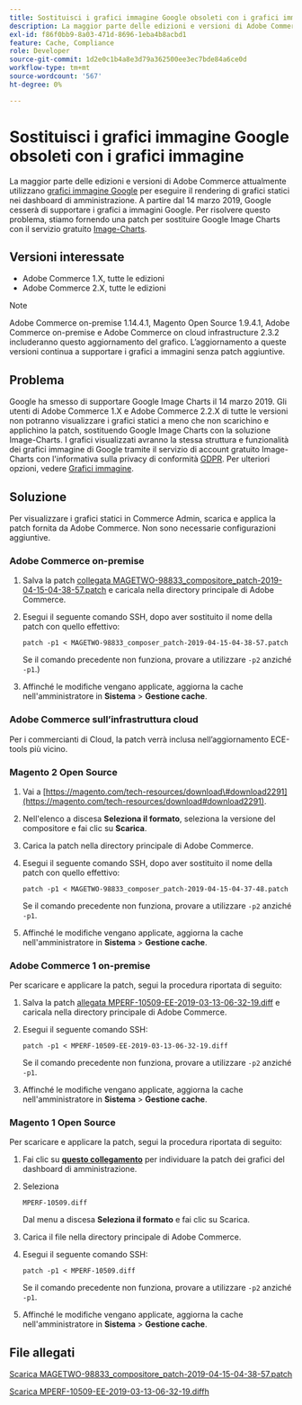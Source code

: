 ```yaml
---
title: Sostituisci i grafici immagine Google obsoleti con i grafici immagine
description: La maggior parte delle edizioni e versioni di Adobe Commerce attualmente utilizza [Google Image Charts](https://developers.google.com/chart/image/) per eseguire il rendering dei grafici statici nelle dashboard di amministrazione. A partire dal 14 marzo 2019, Google cesserà di supportare i grafici a immagini Google. Per risolvere questo problema, forniamo una patch per sostituire Google Image Charts con il servizio gratuito [Image-Charts](https://www.image-charts.com/).
exl-id: f86f0bb9-8a03-471d-8696-1eba4b8acbd1
feature: Cache, Compliance
role: Developer
source-git-commit: 1d2e0c1b4a8e3d79a362500ee3ec7bde84a6ce0d
workflow-type: tm+mt
source-wordcount: '567'
ht-degree: 0%

---
```


# Sostituisci i grafici immagine Google obsoleti con i grafici immagine

La maggior parte delle edizioni e versioni di Adobe Commerce attualmente utilizzano [grafici immagine Google](https://developers.google.com/chart/image/) per eseguire il rendering di grafici statici nei dashboard di amministrazione. A partire dal 14 marzo 2019, Google cesserà di supportare i grafici a immagini Google. Per risolvere questo problema, stiamo fornendo una patch per sostituire Google Image Charts con il servizio gratuito [Image-Charts](https://www.image-charts.com/).

## Versioni interessate

* Adobe Commerce 1.X, tutte le edizioni
* Adobe Commerce 2.X, tutte le edizioni

>[!NOTE]
>
>Adobe Commerce on-premise 1.14.4.1, Magento Open Source 1.9.4.1, Adobe Commerce on-premise e Adobe Commerce on cloud infrastructure 2.3.2 includeranno questo aggiornamento del grafico. L’aggiornamento a queste versioni continua a supportare i grafici a immagini senza patch aggiuntive.

## Problema

Google ha smesso di supportare Google Image Charts il 14 marzo 2019. Gli utenti di Adobe Commerce 1.X e Adobe Commerce 2.2.X di tutte le versioni non potranno visualizzare i grafici statici a meno che non scarichino e applichino la patch, sostituendo Google Image Charts con la soluzione Image-Charts. I grafici visualizzati avranno la stessa struttura e funzionalità dei grafici immagine di Google tramite il servizio di account gratuito Image-Charts con l&#39;informativa sulla privacy di conformità [GDPR](https://www.image-charts.com/data-processing-addendum.html). Per ulteriori opzioni, vedere [Grafici immagine](https://www.image-charts.com/).

## Soluzione

Per visualizzare i grafici statici in Commerce Admin, scarica e applica la patch fornita da Adobe Commerce. Non sono necessarie configurazioni aggiuntive.

### Adobe Commerce on-premise

1. Salva la patch [collegata MAGETWO-98833\_compositore\_patch-2019-04-15-04-38-57.patch](assets/MAGETWO-98833_composer_patch-2019-04-15-04-38-57.patch.zip) e caricala nella directory principale di Adobe Commerce.
1. Esegui il seguente comando SSH, dopo aver sostituito il nome della patch con quello effettivo:

   ```git
   patch -p1 < MAGETWO-98833_composer_patch-2019-04-15-04-38-57.patch
   ```

   Se il comando precedente non funziona, provare a utilizzare `-p2` anziché `-p1`.)

1. Affinché le modifiche vengano applicate, aggiorna la cache nell&#39;amministratore in **Sistema** > **Gestione cache**.

### Adobe Commerce sull’infrastruttura cloud

Per i commercianti di Cloud, la patch verrà inclusa nell’aggiornamento ECE-tools più vicino.

### Magento 2 Open Source

1. Vai a [https://magento.com/tech-resources/download\#download2291](https://magento.com/tech-resources/download#download2291).
1. Nell&#39;elenco a discesa **Seleziona il formato**, seleziona la versione del compositore e fai clic su **Scarica**.
1. Carica la patch nella directory principale di Adobe Commerce.
1. Esegui il seguente comando SSH, dopo aver sostituito il nome della patch con quello effettivo:

   ```git
   patch -p1 < MAGETWO-98833_composer_patch-2019-04-15-04-37-48.patch
   ```

   Se il comando precedente non funziona, provare a utilizzare `-p2` anziché `-p1`.

1. Affinché le modifiche vengano applicate, aggiorna la cache nell&#39;amministratore in **Sistema** > **Gestione cache**.

### Adobe Commerce 1 on-premise

Per scaricare e applicare la patch, segui la procedura riportata di seguito:

1. Salva la patch [allegata MPERF-10509-EE-2019-03-13-06-32-19.diff](assets/MPERF-10509-EE-2019-03-13-06-32-19.diff.zip) e caricala nella directory principale di Adobe Commerce.
1. Esegui il seguente comando SSH:

   ```git
   patch -p1 < MPERF-10509-EE-2019-03-13-06-32-19.diff
   ```

   Se il comando precedente non funziona, provare a utilizzare `-p2` anziché `-p1`.

1. Affinché le modifiche vengano applicate, aggiorna la cache nell&#39;amministratore in **Sistema** > **Gestione cache**.

### Magento 1 Open Source

Per scaricare e applicare la patch, segui la procedura riportata di seguito:

1. Fai clic su [**questo collegamento**](https://magento.com/tech-resources/download#download2283) per individuare la patch dei grafici del dashboard di amministrazione.
1. Seleziona

   ```git
   MPERF-10509.diff
   ```

   Dal menu a discesa **Seleziona il formato** e fai clic su Scarica.

1. Carica il file nella directory principale di Adobe Commerce.
1. Esegui il seguente comando SSH:

   ```git
   patch -p1 < MPERF-10509.diff
   ```

   Se il comando precedente non funziona, provare a utilizzare `-p2` anziché `-p1`.

1. Affinché le modifiche vengano applicate, aggiorna la cache nell&#39;amministratore in **Sistema** > **Gestione cache**.

## File allegati

[Scarica MAGETWO-98833_compositore_patch-2019-04-15-04-38-57.patch](assets/MAGETWO-98833_composer_patch-2019-04-15-04-38-57.patch)

[Scarica MPERF-10509-EE-2019-03-13-06-32-19.diffh](assets/MPERF-10509-EE-2019-03-13-06-32-19.diff)
